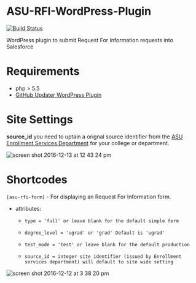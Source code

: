 # ASU-RFI-WordPress-Plugin
[![Build Status](https://travis-ci.org/gios-asu/ASU-RFI-WordPress-Plugin.svg?branch=develop)](https://travis-ci.org/gios-asu/ASU-RFI-WordPress-Plugin)

WordPress plugin to submit Request For Information requests into Salesforce

# Requirements
* php > 5.5 
* [GitHub Updater WordPress Plugin](https://github.com/afragen/github-updater)


# Site Settings
**source_id** you need to uptain a orignal source identifier from the [ASU Enrollment Services Department](mailto:ecomm@asu.edu) for your college or department.

![screen shot 2016-12-13 at 12 43 24 pm](https://cloud.githubusercontent.com/assets/295804/21156084/c728ccae-c131-11e6-8e0f-7cbc1a6e3db6.png)


# Shortcodes

`[asu-rfi-form]` - For displaying an Request For Information form.
* attributes:
   *     type = 'full' or leave blank for the default simple form
   *     degree_level = 'ugrad' or 'grad' Default is 'ugrad'
   *     test_mode = 'test' or leave blank for the default production
   *     source_id = integer site identifier (issued by Enrollment services department) will default to site wide setting

![screen shot 2016-12-12 at 3 38 20 pm](https://cloud.githubusercontent.com/assets/295804/21119802/6a034bc2-c081-11e6-8d86-c5d55b0efc9c.png)

